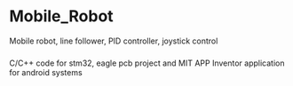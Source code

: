 # Mobile_Robot
Mobile robot, line follower, PID controller, joystick control

###
C/C++ code for stm32, eagle pcb project and MIT APP Inventor application for android systems
